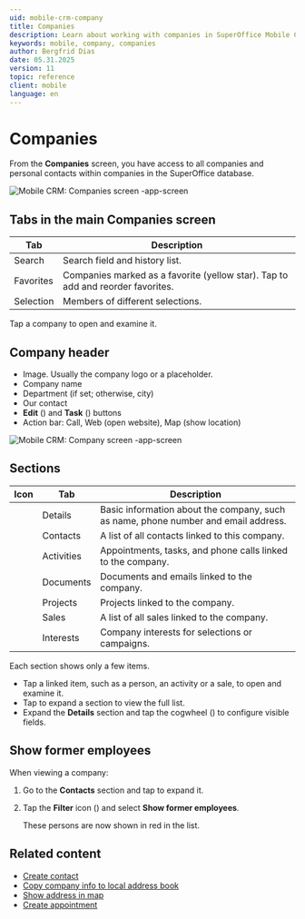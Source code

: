 ```yaml
---
uid: mobile-crm-company
title: Companies
description: Learn about working with companies in SuperOffice Mobile CRM.
keywords: mobile, company, companies
author: Bergfrid Dias
date: 05.31.2025
version: 11
topic: reference
client: mobile
language: en
---
```


# Companies <i class="ph ph-buildings" aria-hidden="true"></i>

From the **Companies** screen, you have access to all companies and personal contacts within companies in the SuperOffice database.

![Mobile CRM: Companies screen -app-screen][img1]

## Tabs in the main Companies screen

| Tab | Description |
|---|---|
| Search | Search field and history list. |
| Favorites | Companies marked as a favorite (yellow star). Tap <i class="ph ph-dots-three-circle-vertical" aria-hidden="true"></i> to add and reorder favorites. |
| Selection | Members of different selections. |

Tap a company to open and examine it.

## Company header

* Image. Usually the company logo or a placeholder.
* Company name
* Department (if set; otherwise, city)
* Our contact
* **Edit** (<i class="ph ph-pencil-simple" aria-label="Pencil icon"></i>) and **Task** (<i class="ph ph-dots-three-circle-vertical" aria-label="Three vertical dots"></i>) buttons
* Action bar: Call, Web (open website), Map (show location)

![Mobile CRM: Company screen -app-screen][img2]

## Sections

| Icon | Tab | Description |
|:-:|---|---|
| <i class="ph ph-list-bullets" aria-label="List"></i> | Details | Basic information about the company, such as name, phone number and email address. |
| <i class="ph ph-users-three" aria-label="Group"></i> | Contacts | A list of all contacts linked to this company. |
| <i class="ph ph-calendar-blank" aria-label="Calendar"></i> | Activities | Appointments, tasks, and phone calls linked to the company. |
| <i class="ph ph-files" aria-label="Stack of files"></i> | Documents| Documents and emails linked to the company. |
| <i class="ph ph-clipboard-text" aria-label="Clipboard"></i> | Projects | Projects linked to the company.|
| <i class="ph ph-currency-circle-dollar" aria-label="Dollar in circle"></i> | Sales | A list of all sales linked to the company. |
| <i class="ph ph-push-pin" aria-label="Pin"></i> | Interests | Company interests for selections or campaigns. |

Each section shows only a few items.

* Tap a linked item, such as a person, an activity or a sale, to open and examine it.
* Tap <i class="ph ph-caret-right" aria-label="Chevron"></i> to expand a section to view the full list.
* Expand the **Details** section and tap the cogwheel (<i class="ph ph-gear" aria-hidden="true"></i>) to configure visible fields.

## Show former employees

When viewing a company:

1. Go to the **Contacts** section and tap <i class="ph ph-caret-right" aria-label="Chevron"></i> to expand it.
1. Tap the **Filter** icon (<i class="ph ph-funnel" aria-hidden="true"></i>) and select **Show former employees**.

    These persons are now shown in red in the list.

## Related content

* [Create contact][1]
* [Copy company info to local address book][3]
* [Show address in map][4]
* [Create appointment][6]

<!-- Referenced links -->
[1]: create.md
[3]: ../contact/copy-to-contact-list.md
[4]: show-address-in-map.md
[6]: ../diary/create-appointment.md

<!-- Referenced images -->
[img1]: ../../../../media/loc/en/mobile/placeholder.png
[img2]: ../../../../media/loc/en/mobile/placeholder.png
